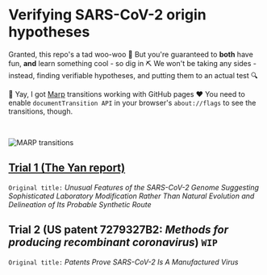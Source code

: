 # Verifying SARS-CoV-2 origin hypotheses

Granted, this repo's a tad woo-woo :zany_face: But you're guaranteed to **both** have fun, **and** learn something cool - so dig in :pick: We won't be taking any sides - instead, finding verifiable hypotheses, and putting them to an actual test :mag:

:tada: Yay, I got [Marp](https://marp.app/) transitions working with GitHub pages :heart: You need to enable `documentTransition API` in your browser's `about://flags` to see the transitions, though.

<br>

![MARP transitions](https://user-images.githubusercontent.com/13955209/180347224-3aad4a16-ac4c-4d19-a095-afbd5691adf0.gif)

## [Trial 1 (The Yan report)](https://engelanna.github.io/verifying-sars-cov-2-origin-hypotheses/docs/trial_1_the_yan_report.html)

`Original title:` _Unusual Features of the SARS-CoV-2 Genome
Suggesting Sophisticated Laboratory Modification Rather Than Natural Evolution 
and Delineation of Its Probable Synthetic Route_

## Trial 2 (US patent 7279327B2: _Methods for producing recombinant coronavirus_) `WIP`

`Original title:` _Patents Prove SARS-CoV-2 Is A Manufactured Virus_
